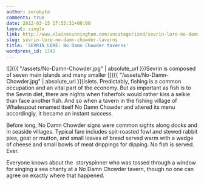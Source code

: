 ```yaml
---
author: zerobyte
comments: true
date: 2012-03-15 17:55:31+00:00
layout: single
link: http://www.elainecunningham.com/uncategorized/sevrin-lore-no-damn-chowder-taverns/
slug: sevrin-lore-no-damn-chowder-taverns
title: 'SEVRIN LORE: No Damn Chowder taverns'
wordpress_id: 1742
---
```


![]({{ "/assets/No-Damn-Chowder.jpg" | absolute_url }})Sevrin is composed of seven main islands and many smaller []({{ "/assets/No-Damn-Chowder.jpg" | absolute_url }})islets. Predictably, fishing is a common occupation and an vital part of the economy. But as important as fish is to the Sevrin diet, there are nights when fisherfolk would rather kiss a selkie than face another fish. And so when a tavern in the fishing village of Whalespout renamed itself No Damn Chowder and altered its menu accordingly, it became an instant success.

Before long, No Damn Chowder signs were common sights along docks and in seaside villages. Typical fare includes spit-roasted fowl and stewed rabbit pies, goat or mutton, and small loaves of bread served warm with a wedge of cheese and small bowls of meat drippings for dipping. No fish is served. Ever.

Everyone knows about the  storyspinner who was tossed through a window for singing a sea chanty at a No Damn Chowder tavern, though no one can agree on exactly where that happened.
